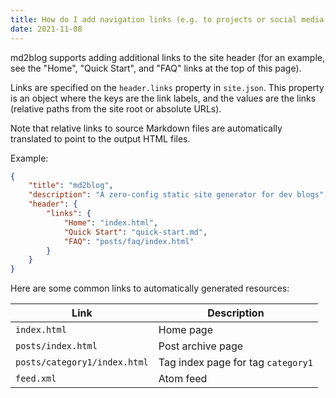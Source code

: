 ```yaml
---
title: How do I add navigation links (e.g. to projects or social media profiles)?
date: 2021-11-08
---
```

md2blog supports adding additional links to the site header (for an example, see the "Home", "Quick Start", and "FAQ" links at the top of this page).

Links are specified on the `header.links` property in `site.json`. This property is an object where the keys are the link labels, and the values are the links (relative paths from the site root or absolute URLs).

Note that relative links to source Markdown files are automatically translated to point to the output HTML files.

Example:

```json
{
    "title": "md2blog",
    "description": "A zero-config static site generator for dev blogs",
    "header": {
        "links": {
            "Home": "index.html",
            "Quick Start": "quick-start.md",
            "FAQ": "posts/faq/index.html"
        }
    }
}
```

Here are some common links to automatically generated resources:

| Link | Description |
| --- | --- |
| `index.html` | Home page |
| `posts/index.html` | Post archive page |
| `posts/category1/index.html` | Tag index page for tag `category1` |
| `feed.xml` | Atom feed |
